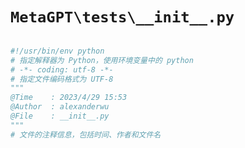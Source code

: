# `MetaGPT\tests\__init__.py`

```py

#!/usr/bin/env python
# 指定解释器为 Python，使用环境变量中的 python
# -*- coding: utf-8 -*-
# 指定文件编码格式为 UTF-8
"""
@Time    : 2023/4/29 15:53
@Author  : alexanderwu
@File    : __init__.py
"""
# 文件的注释信息，包括时间、作者和文件名

```